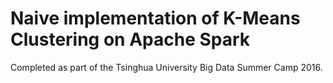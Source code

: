Naive implementation of K-Means Clustering on Apache Spark
========

Completed as part of the Tsinghua University Big Data Summer Camp 2016.